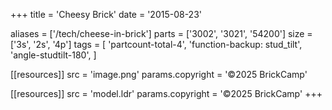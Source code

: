 +++
title = 'Cheesy Brick'
date  = '2015-08-23'

aliases = ['/tech/cheese-in-brick']
parts = ['3002', '3021', '54200']
size  = ['3s', '2s', '4p']
tags  = [
  'partcount-total-4',
  'function-backup: stud_tilt',
  'angle-studtilt-180',
]

[[resources]]
src              = 'image.png'
params.copyright = '©2025 BrickCamp'

[[resources]]
src              = 'model.ldr'
params.copyright = '©2025 BrickCamp'
+++
